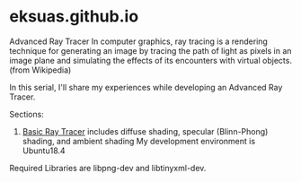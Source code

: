 # eksuas.github.io

Advanced Ray Tracer
In computer graphics, ray tracing is a rendering technique for generating an image by tracing the path of light as pixels in an image plane and simulating the effects of its encounters with virtual objects. (from Wikipedia)

In this serial, I'll share my experiences while developing an Advanced Ray Tracer.

Sections:
1. [Basic Ray Tracer](page1.md) includes diffuse shading, specular (Blinn-Phong) shading, and ambient shading
My development environment is Ubuntu18.4

Required Libraries are libpng-dev and libtinyxml-dev.

